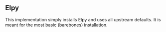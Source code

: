 ## Elpy

This implementation simply installs Elpy and uses all upstream defaults. It is meant for the most basic (barebones) installation.
